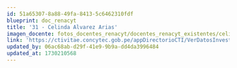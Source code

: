 ```yaml
---
id: 51a65307-8a88-49fa-8413-5c6462310fdf
blueprint: doc_renacyt
title: '31 - Celinda Alvarez Arias'
imagen_docente: fotos_docentes_renacyt/docentes_renacyt_existentes/celinda_alvarez_arias.png
link: 'https://ctivitae.concytec.gob.pe/appDirectorioCTI/VerDatosInvestigador.do?id_investigador=130097'
updated_by: 06ac68ab-d29f-41e9-9b9a-dd4da3996484
updated_at: 1730210568
---
```

